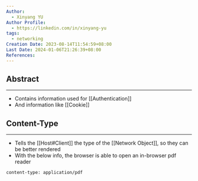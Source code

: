 ```yaml
---
Author:
  - Xinyang YU
Author Profile:
  - https://linkedin.com/in/xinyang-yu
tags:
  - networking
Creation Date: 2023-08-14T11:54:59+08:00
Last Date: 2024-01-06T21:26:39+08:00
References: 
---
```

## Abstract
---
- Contains information used for [[Authentication]]
- And information like [[Cookie]]


## Content-Type
---
- Tells the [[Host#Client]] the type of the [[Network Object]], so they can be better rendered
- With the below info, the browser is able to open an in-browser pdf reader
```http
content-type: application/pdf
```
